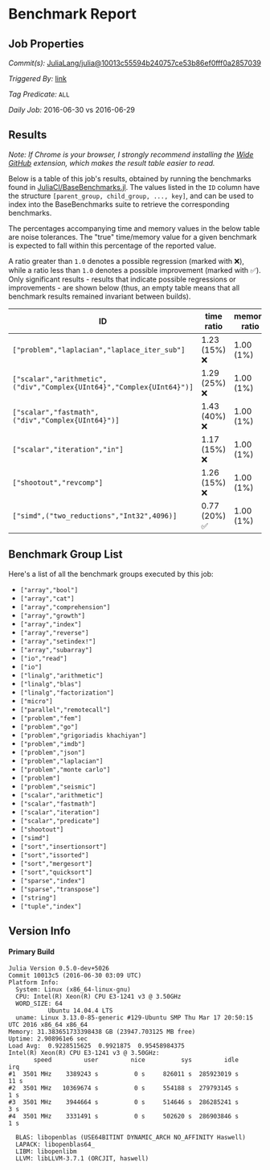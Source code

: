 # Benchmark Report

## Job Properties

*Commit(s):* [JuliaLang/julia@10013c55594b240757ce53b86ef0fff0a2857039](https://github.com/JuliaLang/julia/commit/10013c55594b240757ce53b86ef0fff0a2857039)

*Triggered By:* [link](https://github.com/JuliaLang/julia/commit/10013c55594b240757ce53b86ef0fff0a2857039#commitcomment-18073082)

*Tag Predicate:* `ALL`

*Daily Job:* 2016-06-30 vs 2016-06-29

## Results

*Note: If Chrome is your browser, I strongly recommend installing the [Wide GitHub](https://chrome.google.com/webstore/detail/wide-github/kaalofacklcidaampbokdplbklpeldpj?hl=en)
extension, which makes the result table easier to read.*

Below is a table of this job's results, obtained by running the benchmarks found in
[JuliaCI/BaseBenchmarks.jl](https://github.com/JuliaCI/BaseBenchmarks.jl). The values
listed in the `ID` column have the structure `[parent_group, child_group, ..., key]`,
and can be used to index into the BaseBenchmarks suite to retrieve the corresponding
benchmarks.

The percentages accompanying time and memory values in the below table are noise tolerances. The "true"
time/memory value for a given benchmark is expected to fall within this percentage of the reported value.

A ratio greater than `1.0` denotes a possible regression (marked with :x:), while a ratio less
than `1.0` denotes a possible improvement (marked with :white_check_mark:). Only significant results - results
that indicate possible regressions or improvements - are shown below (thus, an empty table means that all
benchmark results remained invariant between builds).

| ID | time ratio | memory ratio |
|----|------------|--------------|
| `["problem","laplacian","laplace_iter_sub"]` | 1.23 (15%) :x: | 1.00 (1%)  |
| `["scalar","arithmetic",("div","Complex{UInt64}","Complex{UInt64}")]` | 1.29 (25%) :x: | 1.00 (1%)  |
| `["scalar","fastmath",("div","Complex{UInt64}")]` | 1.43 (40%) :x: | 1.00 (1%)  |
| `["scalar","iteration","in"]` | 1.17 (15%) :x: | 1.00 (1%)  |
| `["shootout","revcomp"]` | 1.26 (15%) :x: | 1.00 (1%)  |
| `["simd",("two_reductions","Int32",4096)]` | 0.77 (20%) :white_check_mark: | 1.00 (1%)  |

## Benchmark Group List

Here's a list of all the benchmark groups executed by this job:

- `["array","bool"]`
- `["array","cat"]`
- `["array","comprehension"]`
- `["array","growth"]`
- `["array","index"]`
- `["array","reverse"]`
- `["array","setindex!"]`
- `["array","subarray"]`
- `["io","read"]`
- `["io"]`
- `["linalg","arithmetic"]`
- `["linalg","blas"]`
- `["linalg","factorization"]`
- `["micro"]`
- `["parallel","remotecall"]`
- `["problem","fem"]`
- `["problem","go"]`
- `["problem","grigoriadis khachiyan"]`
- `["problem","imdb"]`
- `["problem","json"]`
- `["problem","laplacian"]`
- `["problem","monte carlo"]`
- `["problem"]`
- `["problem","seismic"]`
- `["scalar","arithmetic"]`
- `["scalar","fastmath"]`
- `["scalar","iteration"]`
- `["scalar","predicate"]`
- `["shootout"]`
- `["simd"]`
- `["sort","insertionsort"]`
- `["sort","issorted"]`
- `["sort","mergesort"]`
- `["sort","quicksort"]`
- `["sparse","index"]`
- `["sparse","transpose"]`
- `["string"]`
- `["tuple","index"]`

## Version Info

#### Primary Build

```
Julia Version 0.5.0-dev+5026
Commit 10013c5 (2016-06-30 03:09 UTC)
Platform Info:
  System: Linux (x86_64-linux-gnu)
  CPU: Intel(R) Xeon(R) CPU E3-1241 v3 @ 3.50GHz
  WORD_SIZE: 64
           Ubuntu 14.04.4 LTS
  uname: Linux 3.13.0-85-generic #129-Ubuntu SMP Thu Mar 17 20:50:15 UTC 2016 x86_64 x86_64
Memory: 31.383651733398438 GB (23947.703125 MB free)
Uptime: 2.908961e6 sec
Load Avg:  0.9228515625  0.9921875  0.95458984375
Intel(R) Xeon(R) CPU E3-1241 v3 @ 3.50GHz: 
       speed         user         nice          sys         idle          irq
#1  3501 MHz    3389243 s          0 s     826011 s  285923019 s         11 s
#2  3501 MHz   10369674 s          0 s     554188 s  279793145 s          1 s
#3  3501 MHz    3944664 s          0 s     514646 s  286285241 s          3 s
#4  3501 MHz    3331491 s          0 s     502620 s  286903846 s          1 s

  BLAS: libopenblas (USE64BITINT DYNAMIC_ARCH NO_AFFINITY Haswell)
  LAPACK: libopenblas64_
  LIBM: libopenlibm
  LLVM: libLLVM-3.7.1 (ORCJIT, haswell)

```
